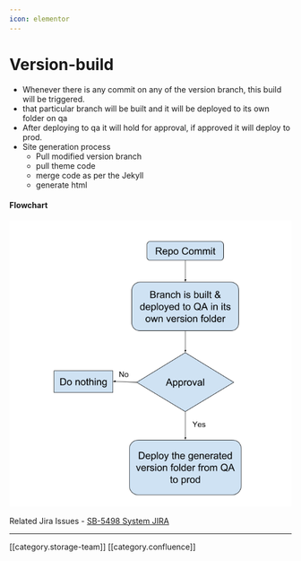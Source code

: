 ```yaml
---
icon: elementor
---
```


# Version-build

* Whenever there is any commit on any of the version branch, this build will be triggered.
* that particular branch will be built and it will be deployed to its own folder on qa
* After deploying to qa it will hold for approval, if approved it will deploy to prod.
* Site generation process
  * Pull modified version branch
  * pull theme code
  * merge code as per the Jekyll
  * generate html

#### &#x20;Flowchart

![](../../../../../.gitbook/assets/QA.png)

Related Jira Issues - [SB-5498 System JIRA](https://browse/SB-5498)

***

\[\[category.storage-team]] \[\[category.confluence]]
